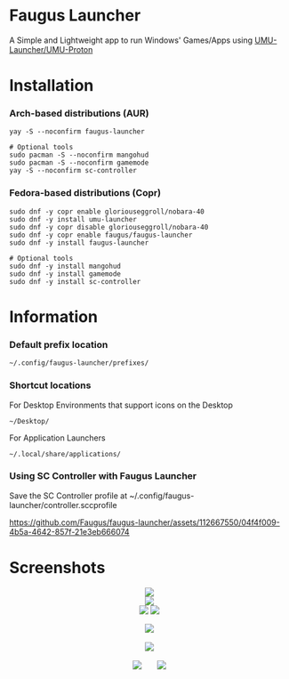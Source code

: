 # Faugus Launcher
A Simple and Lightweight app to run Windows' Games/Apps using [UMU-Launcher/UMU-Proton](https://github.com/Open-Wine-Components/umu-launcher)

# Installation
### Arch-based distributions (AUR)
```
yay -S --noconfirm faugus-launcher
```
```
# Optional tools
sudo pacman -S --noconfirm mangohud
sudo pacman -S --noconfirm gamemode
yay -S --noconfirm sc-controller
```

### Fedora-based distributions (Copr)
```
sudo dnf -y copr enable gloriouseggroll/nobara-40
sudo dnf -y install umu-launcher
sudo dnf -y copr disable gloriouseggroll/nobara-40
sudo dnf -y copr enable faugus/faugus-launcher
sudo dnf -y install faugus-launcher
```
```
# Optional tools
sudo dnf -y install mangohud
sudo dnf -y install gamemode
sudo dnf -y install sc-controller
```

# Information
### Default prefix location
```
~/.config/faugus-launcher/prefixes/
```

### Shortcut locations
For Desktop Environments that support icons on the Desktop
```
~/Desktop/
```
For Application Launchers
```
~/.local/share/applications/
```

### Using SC Controller with Faugus Launcher
Save the SC Controller profile at ~/.config/faugus-launcher/controller.sccprofile

https://github.com/Faugus/faugus-launcher/assets/112667550/04f4f009-4b5a-4642-857f-21e3eb666074

# Screenshots
<p align="center">
  <img src=https://github.com/Faugus/faugus-launcher/assets/112667550/34df5f76-2d74-41ff-adcb-f5b74f25b444)/><br>
  <img src=https://github.com/Faugus/faugus-launcher/assets/112667550/f90b3689-440a-407d-8fa7-792a7459db25)/><br>
  <img src=https://github.com/Faugus/faugus-launcher/assets/112667550/7b353b17-07d4-4c5a-937d-7603ed302dda)/>
  <img src=https://github.com/Faugus/faugus-launcher/assets/112667550/2135e666-c2af-4ba1-9f6c-2a3c6d84b9ab)/>
</p>
<p align="center">
<img src=https://github.com/Faugus/faugus-launcher/assets/112667550/57404d8f-7a95-4979-b0cb-dcf3956cdf4c)/><br><br>
<img src=https://github.com/Faugus/faugus-launcher/assets/112667550/fde8d62d-c683-48db-a914-0d6e210b39df)/><br><br>
<img src=https://github.com/Faugus/faugus-launcher/assets/112667550/d3651e99-f342-4d8d-b066-588453a454bd)/>&nbsp;&nbsp;&nbsp;&nbsp;&nbsp;&nbsp;
<img src=https://github.com/Faugus/faugus-launcher/assets/112667550/908f5ed8-4fd7-4e72-9f29-3b7e65bd1e6b)/>
</p>
